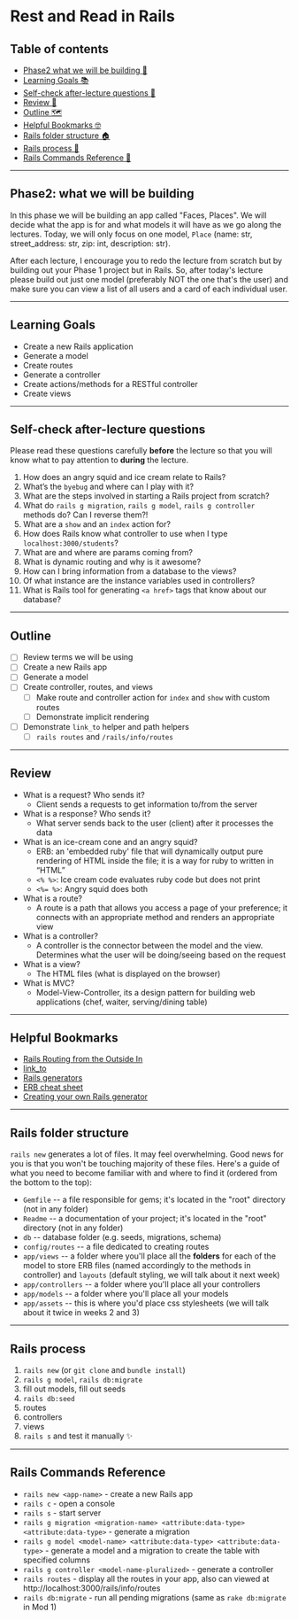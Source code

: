 # Rest and Read in Rails

## Table of contents
- [Phase2 what we will be building 🔧](#phase2-what-we-will-be-building)
- [Learning Goals 📚](#learning-goals)
- [Self-check after-lecture questions 🧐](#self-check-after-lecture-questions)
- [Review 📖](#review)
- [Outline 🗺](#outline)
- [Helpful Bookmarks 🤓](#helpful-bookmarks)
- [Rails folder structure 🏠](#rails-folder-structure)
- [Rails process 🌮](#rails-process)
- [Rails Commands Reference 👾](#rails-commands-reference)

--- 

## Phase2: what we will be building
In this phase we will be building an app called "Faces, Places". We will decide what the app is for and what models it will have as we go along the lectures. Today, we will only focus on one model, `Place` (name: str, street_address: str, zip: int, description: str).

After each lecture, I encourage you to redo the lecture from scratch but by building out your Phase 1 project but in Rails. So, after today's lecture please build out just one model (preferably NOT the one that's the user) and make sure you can view a list of all users and a card of each individual user.

---
 
## Learning Goals
* Create a new Rails application
* Generate a model
* Create routes
* Generate a controller
* Create actions/methods for a RESTful controller
* Create views

---

## Self-check after-lecture questions
Please read these questions carefully **before** the lecture so that you will know what to pay attention to **during** the lecture.

1. How does an angry squid and ice cream relate to Rails?
2. What’s the `byebug` and where can I play with it?
3. What are the steps involved in starting a Rails project from scratch?
4. What do `rails g migration`, `rails g model`, `rails g controller` methods do? Can I reverse them?!
5. What are a `show` and an `index` action for?
6. How does Rails know what controller to use when I type `localhost:3000/students`?
7. What are and where are params coming from?
8. What is dynamic routing and why is it awesome?
9. How can I bring information from a database to the views?
10. Of what instance are the instance variables used in controllers?
11. What is Rails tool for generating `<a href>` tags that know about our database?

--- 

## Outline
* [ ] Review terms we will be using
* [ ] Create a new Rails app
* [ ] Generate a model
* [ ] Create controller, routes, and views
  * [ ] Make route and controller action for `index` and `show` with custom routes
  * [ ] Demonstrate implicit rendering
* [ ] Demonstrate `link_to` helper and path helpers
  * [ ] `rails routes` and `/rails/info/routes`

---

## Review
* What is a request? Who sends it?
    *  Client sends a requests to get information to/from the server
* What is a response? Who sends it?
    *  What server sends back to the user (client) after it processes the data
* What is an ice-cream cone and an angry squid?
    * ERB: an 'embedded ruby' file that will dynamically output pure rendering of HTML inside the file; it is a way for ruby to written in “HTML” 
    * `<% %>`: Ice cream code evaluates ruby code but does not print
    * `<%= %>`: Angry squid does both
* What is a route?
    * A route is a path that allows you access a page of your preference; it connects with an appropriate method and renders an appropriate view
* What is a controller?
    * A controller is the connector between the model and the view. Determines what the user will be doing/seeing based on the request
* What is a view?
    *  The HTML files (what is displayed on the browser)
* What is MVC?
    *   Model-View-Controller, its a design pattern for building web applications  (chef, waiter, serving/dining table)

---

## Helpful Bookmarks

* [Rails Routing from the Outside In](https://guides.rubyonrails.org/routing.html)
* [link_to](https://apidock.com/rails/ActionView/Helpers/UrlHelper/link_to)
* [Rails generators](https://guides.rubyonrails.org/command_line.html#rails-generate)
* [ERB cheat sheet](https://medium.com/swlh/cheatsheet-which-erb-tag-should-i-use-4b3de261f15f)
* [Creating your own Rails generator](https://guides.rubyonrails.org/generators.html)

---

## Rails folder structure
`rails new` generates a lot of files. It may feel overwhelming. Good news for you is that you won't be touching majority of these files. Here's a guide of what you need to become familiar with and where to find it (ordered from the bottom to the top):
- `Gemfile` -- a file responsible for gems; it's located in the "root" directory (not in any folder)
- `Readme` -- a documentation of your project; it's located in the "root" directory (not in any folder)
- `db` -- database folder (e.g. seeds, migrations, schema)
- `config/routes` -- a file dedicated to creating routes
- `app/views` -- a folder where you'll place all the **folders** for each of the model to store ERB files (named accordingly to the methods in controller) and `layouts` (default styling, we will talk about it next week)
- `app/controllers` -- a folder where you'll place all your controllers
- `app/models` -- a folder where you'll place all your models
- `app/assets` -- this is where you'd place css stylesheets (we will talk about it twice in weeks 2 and 3)

--- 

## Rails process
1. `rails new` (or `git clone` and `bundle install`)
2. `rails g model`, `rails db:migrate`
3. fill out models, fill out seeds
4. `rails db:seed`
5. routes
6. controllers
7. views
8. `rails s` and test it manually ✨

---

## Rails Commands Reference
* `rails new <app-name>` - create a new Rails app
* `rails c` - open a console
* `rails s` - start server
* `rails g migration <migration-name> <attribute:data-type> <attribute:data-type>` - generate a migration
* `rails g model <model-name> <attribute:data-type> <attribute:data-type>` - generate a model and a migration to create the table with specified columns
* `rails g controller <model-name-pluralized>` - generate a controller
* `rails routes` - display all the routes in your app, also can viewed at http://localhost:3000/rails/info/routes
* `rails db:migrate` - run all pending migrations (same as `rake db:migrate` in Mod 1)